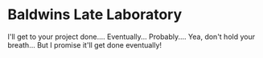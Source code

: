 # Baldwins Late Laboratory

I'll get to your project done....
Eventually...
Probably....
Yea, don't hold your breath...
But I promise it'll get done eventually! 
